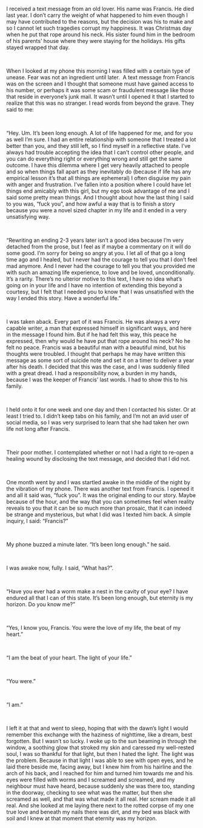 I received a text message from an old lover. His name was Francis. He died last year. I don’t carry the weight of what happened to him even though I may have contributed to the reasons, but the decision was his to make and so I cannot let such tragedies corrupt my happiness. It was Christmas day when he put that rope around his neck. His sister found him in the bedroom of his parents’ house where they were staying for the holidays. His gifts stayed wrapped that day.

 

When I looked at my phone this morning I was filled with a certain type of unease. Fear was not an ingredient until later.  A text message from Francis was on the screen and I thought that someone must have gained access to his number, or perhaps it was some scam or fraudulent message like those that reside in everyone’s junk mail. It wasn’t until I opened it that I started to realize that this was no stranger. I read words from beyond the grave. They said to me:

 

“Hey. Um. It’s been long enough. A lot of life happened for me, and for you as well I’m sure. I had an entire relationship with someone that I treated a lot better than you, and they still left, so I find myself in a reflective state. I’ve always had trouble accepting the idea that I can’t control other people, and you can do everything right or everything wrong and still get the same outcome. I have this dilemma where I get very heavily attached to people and so when things fall apart as they inevitably do (because if life has any empirical lesson it’s that all things are ephemeral) I often disguise my pain with anger and frustration. I’ve fallen into a position where I could have let things end amicably with this girl, but my ego took advantage of me and I said some pretty mean things. And I thought about how the last thing I said to you was, “fuck you”, and how awful a way that is to finish a story because you were a novel sized chapter in my life and it ended in a very unsatisfying way.

 

“Rewriting an ending 2-3 years later isn’t a good idea because I’m very detached from the prose, but I feel as if maybe a commentary on it will do some good. I’m sorry for being so angry at you. I let all of that go a long time ago and I healed, but I never had the courage to tell you that I don’t feel mad anymore. And I never had the courage to tell you that you provided me with such an amazing life experience, to love and be loved, unconditionally. It’s a rarity. There’s no ulterior motive to this text, I have no idea what’s going on in your life and I have no intention of extending this beyond a courtesy, but I felt that I needed you to know that I was unsatisfied with the way I ended this story. Have a wonderful life.”

 

I was taken aback. Every part of it was Francis. He was always a very capable writer, a man that expressed himself in significant ways, and here in the message I found him. But if he had felt this way, this peace he expressed, then why would he have put that rope around his neck? No he felt no peace. Francis was a beautiful man with a beautiful mind, but his thoughts were troubled. I thought that perhaps he may have written this message as some sort of suicide note and set it on a timer to deliver a year after his death. I decided that this was the case, and I was suddenly filled with a great dread. I had a responsibility now, a burden in my hands, because I was the keeper of Francis’ last words. I had to show this to his family.

 

I held onto it for one week and one day and then I contacted his sister. Or at least I tried to. I didn’t keep tabs on his family, and I’m not an avid user of social media, so I was very surprised to learn that she had taken her own life not long after Francis.

 

Their poor mother. I contemplated whether or not I had a right to re-open a healing wound by disclosing the text message, and decided that I did not.

 

One month went by and I was startled awake in the middle of the night by the vibration of my phone. There was another text from Francis. I opened it and all it said was, “fuck you”. It was the original ending to our story. Maybe because of the hour, and the way that you can sometimes feel when reality reveals to you that it can be so much more than prosaic, that it can indeed be strange and mysterious, but what I did was I texted him back. A simple inquiry, I said: “Francis?”

 

My phone buzzed a minute later. “It’s been long enough.” he said.

 

I was awake now, fully. I said, “What has?”.

 

“Have you ever had a worm make a nest in the cavity of your eye? I have endured all that I can of this state. It’s been long enough, but eternity is my horizon. Do you know me?”

 

“Yes, I know you, Francis. You were the love of my life, the beat of my heart.”

 

“I am the beat of your heart. The light of your life.”

 

“You were.”

 

“I am.”

 

I left it at that and went to sleep, hoping that with the dawn’s light I would remember this exchange with the haziness of nighttime, like a dream, best forgotten. But I wasn’t so lucky. I woke up to the sun beaming in through the window, a soothing glow that stroked my skin and caressed my well-rested soul, I was so thankful for that light, but then I hated the light. The light was the problem. Because in that light I was able to see with open eyes, and he laid there beside me, facing away, but I knew him from his hairline and the arch of his back, and I reached for him and turned him towards me and his eyes were filled with worms and I screamed and screamed, and my neighbour must have heard, because suddenly she was there too, standing in the doorway, checking to see what was the matter, but then she screamed as well, and that was what made it all real. Her scream made it all real. And she looked at me laying there next to the rotted corpse of my one true love and beneath my nails there was dirt, and my bed was black with soil and I knew at that moment that eternity was my horizon.